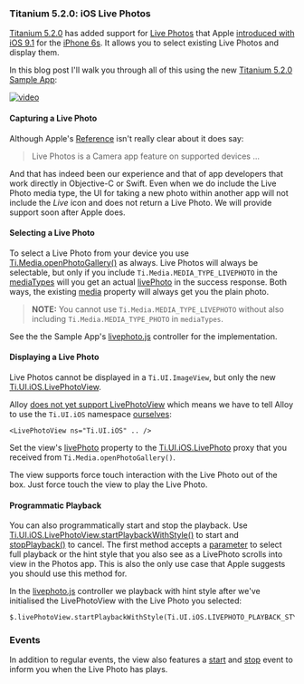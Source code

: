 ### Titanium 5.2.0: iOS Live Photos

[Titanium 5.2.0](http://www.appcelerator.com/blog/2016/02/ga-release-of-cli-5-2-titanium-5-2-and-studio-4-5/) has added support for [Live Photos](http://www.apple.com/iphone-6s/films/index.html#film-live-photos) that Apple [introduced with iOS 9.1](https://developer.apple.com/library/prerelease/ios/releasenotes/General/WhatsNewIniOS/Articles/iOS9_1.html) for the [iPhone 6s](http://www.apple.com/iphone-6s/cameras/). It allows you to select existing Live Photos and display them.

In this blog post I'll walk you through all of this using the new [Titanium 5.2.0 Sample App](http://github.com/appcelerator-developer-relations/appc-sample-ti520):

[![video](http://img.youtube.com/vi/XAxrq1hq7JA/0.jpg)](https://www.youtube.com/embed/XAxrq1hq7JA)

#### Capturing a Live Photo
Although Apple's [Reference](https://developer.apple.com/library/prerelease/ios/documentation/UIKit/Reference/UIImagePickerController_Class/index.html#//apple_ref/doc/uid/TP40007070-CH3-DontLinkElementID_2) isn't really clear about it does say:

> Live Photos is a Camera app feature on supported devices ...

And that has indeed been our experience and that of app developers that work directly in Objective-C or Swift. Even when we do include the Live Photo media type, the UI for taking a new photo within another app will not include the *Live* icon and does not return a Live Photo. We will provide support soon after Apple does.

#### Selecting a Live Photo
To select a Live Photo from your device you use [Ti.Media.openPhotoGallery()](http://docs.appcelerator.com/platform/latest/#!/api/Titanium.Media-method-openPhotoGallery) as always. Live Photos will always be selectable, but only if you include `Ti.Media.MEDIA_TYPE_LIVEPHOTO` in the [mediaTypes](http://docs.appcelerator.com/platform/latest/#!/api/PhotoGalleryOptionsType-property-mediaTypes) will you get an actual [livePhoto](http://docs.appcelerator.com/platform/latest/#!/api/CameraMediaItemType-property-livePhoto) in the success response. Both ways, the existing [media](http://docs.appcelerator.com/platform/latest/#!/api/CameraMediaItemType-property-media) property will always get you the plain photo.

> **NOTE:** You cannot use `Ti.Media.MEDIA_TYPE_LIVEPHOTO` without also including `Ti.Media.MEDIA_TYPE_PHOTO` in `mediaTypes`.

See the the Sample App's [livephoto.js](https://github.com/appcelerator-developer-relations/appc-sample-ti520/blob/master/app/controllers/ios/livephoto.js) controller for the implementation.

#### Displaying a Live Photo
Live Photos cannot be displayed in a `Ti.UI.ImageView`, but only the new [Ti.UI.iOS.LivePhotoView](http://docs.appcelerator.com/platform/latest/#!/api/Titanium.UI.iOS.LivePhotoView).

Alloy [does not yet support LivePhotoView](https://jira.appcelerator.org/browse/ALOY-1356) which means we have to tell Alloy to use the `Ti.UI.iOS` namespace [ourselves](https://github.com/appcelerator-developer-relations/appc-sample-ti520/blob/master/app/views/ios/livephoto.xml#L10-L11):

	<LivePhotoView ns="Ti.UI.iOS" .. />
	
Set the view's [livePhoto](http://docs.appcelerator.com/platform/latest/#!/api/Titanium.UI.iOS.LivePhotoView-property-livePhoto) property to the [Ti.UI.iOS.LivePhoto](http://docs.appcelerator.com/platform/latest/#!/api/Titanium.UI.iOS.LivePhoto) proxy that you received from `Ti.Media.openPhotoGallery()`.

The view supports force touch interaction with the Live Photo out of the box. Just force touch the view to play the Live Photo.

#### Programmatic Playback
You can also programmatically start and stop the playback. Use [Ti.UI.iOS.LivePhotoView.startPlaybackWithStyle()](http://docs.appcelerator.com/platform/latest/#!/api/Titanium.UI.iOS.LivePhotoView-method-startPlaybackWithStyle) to start and [stopPlayback()](http://docs.appcelerator.com/platform/latest/#!/api/Titanium.UI.iOS.LivePhotoView-method-stopPlayback) to cancel. The first method accepts a [parameter](http://docs.appcelerator.com/platform/latest/#!/api/Titanium.UI.iOS.LivePhotoView-method-stopPlayback) to select full playback or the hint style that you also see as a LivePhoto scrolls into view in the Photos app. This is also the only use case that Apple suggests you should use this method for.

In the [livephoto.js](https://github.com/appcelerator-developer-relations/appc-sample-ti520/blob/master/app/controllers/ios/livephoto.js#L34) controller we playback with hint style after we've initialised the LivePhotoView with the Live Photo you selected:

	$.livePhotoView.startPlaybackWithStyle(Ti.UI.iOS.LIVEPHOTO_PLAYBACK_STYLE_HINT);

### Events
In addition to regular events, the view also features a [start](http://docs.appcelerator.com/platform/latest/#!/api/Titanium.UI.iOS.LivePhotoView-event-start) and [stop](http://docs.appcelerator.com/platform/latest/#!/api/Titanium.UI.iOS.LivePhotoView-event-stop) event to inform you when the Live Photo has plays.
